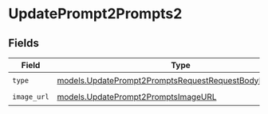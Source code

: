 # UpdatePrompt2Prompts2


## Fields

| Field                                                                                                                    | Type                                                                                                                     | Required                                                                                                                 | Description                                                                                                              |
| ------------------------------------------------------------------------------------------------------------------------ | ------------------------------------------------------------------------------------------------------------------------ | ------------------------------------------------------------------------------------------------------------------------ | ------------------------------------------------------------------------------------------------------------------------ |
| `type`                                                                                                                   | [models.UpdatePrompt2PromptsRequestRequestBodyPromptType](../models/updateprompt2promptsrequestrequestbodyprompttype.md) | :heavy_check_mark:                                                                                                       | N/A                                                                                                                      |
| `image_url`                                                                                                              | [models.UpdatePrompt2PromptsImageURL](../models/updateprompt2promptsimageurl.md)                                         | :heavy_check_mark:                                                                                                       | N/A                                                                                                                      |
